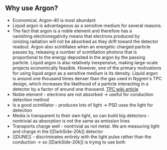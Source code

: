 ## Why use Argon?
   

-   Economical, Argon-40 is most abundant
-   Liquid argon is advantageous as a sensitive medium for several reasons. 
-   The fact that argon is a noble element and therefore has a vanishing electronegativity means that electrons produced by ionizing radiation will not be absorbed as they drift toward the detector readout. Argon also scintillates when an energetic charged particle passes by, releasing a number of scintillation photons that is proportional to the energy deposited in the argon by the passing particle. Liquid argon is also relatively inexpensive, making large-scale projects economically feasible. However, one of the primary motivations for using liquid argon as a sensitive medium is its density. Liquid argon is around one thousand times denser than the gas used in Nygren's TPC design, which increases the likelihood of a particle interacting in a detector by a factor of around one thousand. [TPC wiki article](https://en.wikipedia.org/wiki/Time_projection_chamber)
-   Noble element - electrons are not absorbed → useful for conduction detection method
-   Is a good scintillator - produces lots of light -> PSD uses the light for detection
-   Media is transparent to their own light, so can build big detectors - nontrivial as absorption is not the same as emission lines
-   Transports charge well - nontrivial as not metal. We are measuring light and charge in the [[DarkSide-20k]] detector
-   [[DUNE]] - discriminates entirely with the light pulse rather than the conduction -> so [[DarkSide-20k]] is trying to use both
